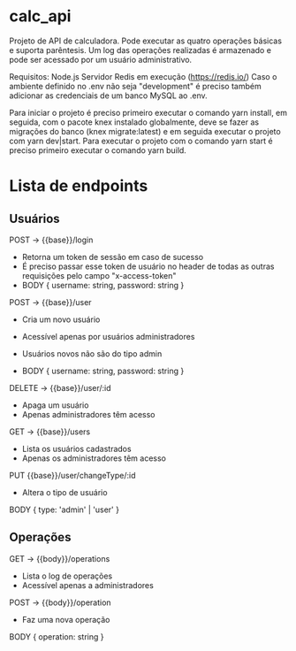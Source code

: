 # calc_api

Projeto de API de calculadora. Pode executar as quatro operações básicas e suporta parêntesis. 
Um log das operações realizadas é armazenado e pode ser acessado por um usuário administrativo. 

Requisitos:
Node.js
Servidor Redis em execução (https://redis.io/)
Caso o ambiente definido no .env não seja "development" é preciso também adicionar as credenciais 
de um banco MySQL ao .env.

Para iniciar o projeto é preciso primeiro executar o comando yarn install, em seguida, com o pacote knex instalado globalmente, deve se fazer as migrações do banco (knex migrate:latest) 
e em seguida executar o projeto com yarn dev|start. Para executar o projeto com o comando yarn start 
é preciso primeiro executar o comando yarn build.


# Lista de endpoints

## Usuários
POST -> {{base}}/login
  - Retorna um token de sessão em caso de sucesso
  - É preciso passar esse token de usuário no header de todas as outras requisições pelo campo "x-access-token"
- BODY {
  username: string,
  password: string
}

POST -> {{base}}/user
  - Cria um novo usuário
  - Acessível apenas por usuários administradores
  - Usuários novos não são do tipo admin

- BODY {
  username: string,
  password: string
}

DELETE -> {{base}}/user/:id
  - Apaga um usuário
  - Apenas administradores têm acesso

GET -> {{base}}/users
  - Lista os usuários cadastrados
  - Apenas os administradores têm acesso

PUT {{base}}/user/changeType/:id
  - Altera o tipo de usuário

BODY {
  type: 'admin' | 'user'
}

## Operações
GET -> {{body}}/operations
  - Lista o log de operações
  - Acessível apenas a administradores
  
POST -> {{body}}/operation
  - Faz uma nova operação

BODY {
  operation: string
}

